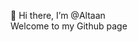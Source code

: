 👋 Hi there, I’m @Altaan </br>
Welcome to my Github page

<!---
Altaan/Altaan is a ✨ special ✨ repository because its `README.md` (this file) appears on your GitHub profile.
You can click the Preview link to take a look at your changes.
--->
